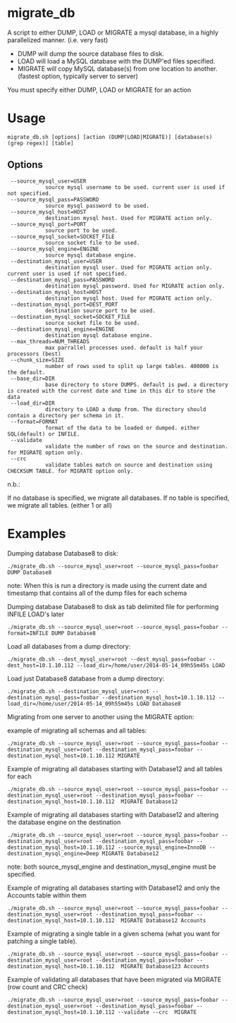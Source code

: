 # migrate_db

A script to either DUMP, LOAD or MIGRATE a mysql database, in a highly parallelized manner. (i.e. very fast)

* DUMP will dump the source database files to disk.
* LOAD will load a MySQL database with the DUMP'ed files specified.
* MIGRATE will copy MySQL database(s) from one location to another. (fastest option, typically server to server)

You must specify either DUMP, LOAD or MIGRATE for an action

# Usage

    migrate_db.sh [options] [action (DUMP|LOAD|MIGRATE)] [database(s) (grep regex)] [table]

## Options

     --source_mysql_user=USER
                source mysql username to be used. current user is used if not specified.
     --source_mysql_pass=PASSWORD
                source mysql password to be used.
     --source_mysql_host=HOST
                destination mysql host. Used for MIGRATE action only.
     --source_mysql_port=PORT
                source port to be used.
     --source_mysql_socket=SOCKET_FILE
                source socket file to be used.
     --source_mysql_engine=ENGINE
                source mysql database engine. 
     --destination_mysql_user=USER
                destination mysql user. Used for MIGRATE action only. current user is used if not specified.
     --destination_mysql_pass=PASSWORD
                destination mysql password. Used for MIGRATE action only.
     --destination_mysql_host=HOST
                destination mysql host. Used for MIGRATE action only.
     --destination_mysql_port=DEST_PORT
                destination source port to be used.
     --destination_mysql_socket=SOCKET_FILE
                source socket file to be used.
     --destination_mysql_engine=ENGINE
                destination mysql database engine. 
     --max_threads=NUM_THREADS
                max parrallel processes used. default is half your processors (best)
     --chunk_size=SIZE
                number of rows used to split up large tables. 400000 is the default.
     --base_dir=DIR
                base directory to store DUMPS. default is pwd. a directory is created with the current date and time in this dir to store the data
     --load_dir=DIR
                directory to LOAD a dump from. The directory should contain a directory per schema in it.
     --format=FORMAT
                format of the data to be loaded or dumped. either SQL(default) or INFILE.
     --validate
                validate the number of rows on the source and destination. for MIGRATE option only.
     --crc
                validate tables match on source and destination using CHECKSUM TABLE. for MIGRATE option only.
 
n.b.:

If no database is specified, we migrate all databases.
If no table is specified, we migrate all tables. (either 1 or all)

# Examples

Dumping database Database8 to disk:

    ./migrate_db.sh --source_mysql_user=root --source_mysql_pass=foobar DUMP Database8

note: When this is run a directory is made using the current date and timestamp that contains all of the dump files for each schema

Dumping database Database8 to disk as tab delimited file for performing INFILE LOAD's later

    ./migrate_db.sh --source_mysql_user=root --source_mysql_pass=foobar --format=INFILE DUMP Database8

Load all databases from a dump directory:

    ./migrate_db.sh --dest_mysql_user=root --dest_mysql_pass=foobar --dest_host=10.1.10.112 --load_dir=/home/user/2014-05-14_09h55m45s LOAD

Load just Database8 database from a dump directory:

    ./migrate_db.sh --destination_mysql_user=root --destination_mysql_pass=foobar --destination_mysql_host=10.1.10.112 --load_dir=/home/user/2014-05-14_09h55m45s LOAD Database8

Migrating from one server to another using the MIGRATE option:

example of migrating all schemas and all tables:

    ./migrate_db.sh --source_mysql_user=root --source_mysql_pass=foobar --destination_mysql_user=root --destination_mysql_pass=foobar --destination_mysql_host=10.1.10.112 MIGRATE
 
Example of migrating all databases starting with Database12  and all tables for each

    ./migrate_db.sh --source_mysql_user=root --source_mysql_pass=foobar --destination_mysql_user=root --destination_mysql_pass=foobar --destination_mysql_host=10.1.10.112  MIGRATE Database12

Example of migrating all databases starting with Database12  and altering the database engine on the destination

    ./migrate_db.sh --source_mysql_user=root --source_mysql_pass=foobar --destination_mysql_user=root --destination_mysql_pass=foobar --destination_mysql_host=10.1.10.112 --source_mysql_engine=InnoDB --destination_mysql_engine=Deep MIGRATE Database12

note: both source_mysql_engine and destination_mysql_engine must be specified.

Example of migrating all databases starting with Database12 and only the Accounts table within them

    ./migrate_db.sh --source_mysql_user=root --source_mysql_pass=foobar --destination_mysql_user=root --destination_mysql_pass=foobar --destination_mysql_host=10.1.10.112  MIGRATE Database12 Accounts 

Example of migrating a single table in a given schema (what you want for patching a single table).

    ./migrate_db.sh --source_mysql_user=root --source_mysql_pass=foobar --destination_mysql_user=root --destination_mysql_pass=foobar --destination_mysql_host=10.1.10.112  MIGRATE Database123 Accounts 
 
Example of validating all databases that have been migrated via MIGRATE (row count and CRC check)

    ./migrate_db.sh --source_mysql_user=root --source_mysql_pass=foobar --destination_mysql_user=root --destination_mysql_pass=foobar --destination_mysql_host=10.1.10.112 --validate --crc  MIGRATE


